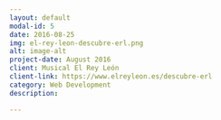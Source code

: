 ```yaml
---
layout: default
modal-id: 5
date: 2016-08-25
img: el-rey-leon-descubre-erl.png
alt: image-alt
project-date: August 2016
client: Musical El Rey León
client-link: https://www.elreyleon.es/descubre-erl
category: Web Development
description:

---
```

